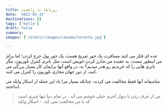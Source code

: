 ```yaml
---
title: رویاها تا واقعیت
date: '2021-01-31'
destinations: []
tags: ['hello']
draft: false
summary:
images: ['/static/images/canada/toronto.jpg']

---
```


عده ای فکر می کنند مسافرت یک جور تفریح هست، یک جور پول خرج کردن؛ اما برای من اینطور نیست. به عقیده من شارژ کردن خویش است، مثل باتری کنترل تلوزیون، مگر باتری هایی را که خریدیم رو هدر میدیم؟ نه، در واقع آنها برایمان کار بسیار بزرگی می کنند، از دور جهان مجازی تلوزیون را کنترل می کنند.

متاسفانه آنها فقط مخالفت می کردند، چنانکه بسیار مرا یاد این جمله از اسکار وایلد می انداختند.

> من از حرف زدن با دیوار آجری خیلی خوشم می آید ، در تمام دنیا تنها چیزی است که با من مخالفت نمی کند. - اسکار وایلد